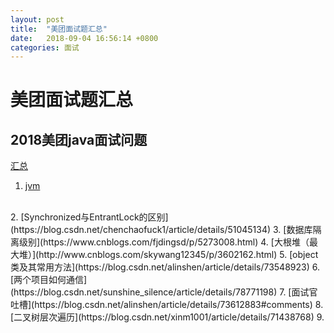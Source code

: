 ```yaml
---
layout: post
title:  "美团面试题汇总"
date:   2018-09-04 16:56:14 +0800
categories: 面试
---
```


# 美团面试题汇总
## 2018美团java面试问题
[汇总](https://www.douban.com/note/660021462/)
<br>
1. [jvm](https://blog.csdn.net/u014656992/article/details/48916373)
<br>
2. [Synchronized与EntrantLock的区别](https://blog.csdn.net/chenchaofuck1/article/details/51045134)
3. [数据库隔离级别](https://www.cnblogs.com/fjdingsd/p/5273008.html)
4. [大根堆（最大堆）](http://www.cnblogs.com/skywang12345/p/3602162.html)
5. [object类及其常用方法](https://blog.csdn.net/alinshen/article/details/73548923)
6. [两个项目如何通信](https://blog.csdn.net/sunshine_silence/article/details/78771198)
7. [面试官吐槽](https://blog.csdn.net/alinshen/article/details/73612883#comments)
8. [二叉树层次遍历](https://blog.csdn.net/xinm1001/article/details/71438768)
9. 






